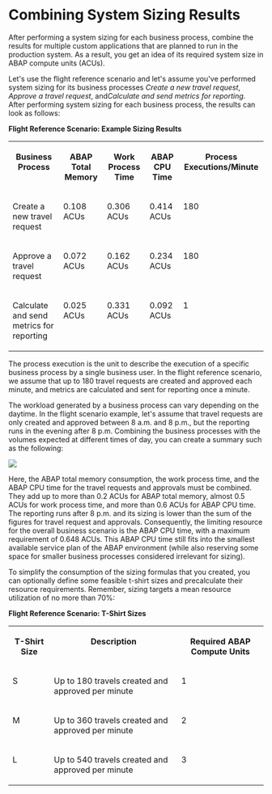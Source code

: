 <!-- loioc9565cba5f5948d998f404a2b9ea1038 -->

# Combining System Sizing Results

After performing a system sizing for each business process, combine the results for multiple custom applications that are planned to run in the production system. As a result, you get an idea of its required system size in ABAP compute units \(ACUs\).

Let's use the flight reference scenario and let's assume you've performed system sizing for its business processes *Create a new travel request*, *Approve a travel request*, and*Calculate and send metrics for reporting*. After performing system sizing for each business process, the results can look as follows:

**Flight Reference Scenario: Example Sizing Results**


<table>
<tr>
<th valign="top">

Business Process

</th>
<th valign="top">

ABAP Total Memory

</th>
<th valign="top">

Work Process Time

</th>
<th valign="top">

ABAP CPU Time

</th>
<th valign="top">

Process Executions/Minute

</th>
</tr>
<tr>
<td valign="top">

Create a new travel request

</td>
<td valign="top">

0.108 ACUs

</td>
<td valign="top">

0.306 ACUs

</td>
<td valign="top">

0.414 ACUs

</td>
<td valign="top">

180

</td>
</tr>
<tr>
<td valign="top">

Approve a travel request

</td>
<td valign="top">

0.072 ACUs

</td>
<td valign="top">

0.162 ACUs

</td>
<td valign="top">

0.234 ACUs

</td>
<td valign="top">

180

</td>
</tr>
<tr>
<td valign="top">

Calculate and send metrics for reporting

</td>
<td valign="top">

0.025 ACUs

</td>
<td valign="top">

0.331 ACUs

</td>
<td valign="top">

0.092 ACUs

</td>
<td valign="top">

1

</td>
</tr>
</table>

The process execution is the unit to describe the execution of a specific business process by a single business user. In the flight reference scenario, we assume that up to 180 travel requests are created and approved each minute, and metrics are calculated and sent for reporting once a minute.

The workload generated by a business process can vary depending on the daytime. In the flight scenario example, let's assume that travel requests are only created and approved between 8 a.m. and 8 p.m., but the reporting runs in the evening after 8 p.m. Combining the business processes with the volumes expected at different times of day, you can create a summary such as the following:

![](images/Sizing_Example_Charts_227f622.png)

Here, the ABAP total memory consumption, the work process time, and the ABAP CPU time for the travel requests and approvals must be combined. They add up to more than 0.2 ACUs for ABAP total memory, almost 0.5 ACUs for work process time, and more than 0.6 ACUs for ABAP CPU time. The reporting runs after 8 p.m. and its sizing is lower than the sum of the figures for travel request and approvals. Consequently, the limiting resource for the overall business scenario is the ABAP CPU time, with a maximum requirement of 0.648 ACUs. This ABAP CPU time still fits into the smallest available service plan of the ABAP environment \(while also reserving some space for smaller business processes considered irrelevant for sizing\).

To simplify the consumption of the sizing formulas that you created, you can optionally define some feasible t-shirt sizes and precalculate their resource requirements. Remember, sizing targets a mean resource utilization of no more than 70%:

**Flight Reference Scenario: T-Shirt Sizes**


<table>
<tr>
<th valign="top">

T-Shirt Size

</th>
<th valign="top">

Description

</th>
<th valign="top">

Required ABAP Compute Units

</th>
</tr>
<tr>
<td valign="top">

S

</td>
<td valign="top">

Up to 180 travels created and approved per minute

</td>
<td valign="top">

1

</td>
</tr>
<tr>
<td valign="top">

M

</td>
<td valign="top">

Up to 360 travels created and approved per minute

</td>
<td valign="top">

2

</td>
</tr>
<tr>
<td valign="top">

L

</td>
<td valign="top">

Up to 540 travels created and approved per minute

</td>
<td valign="top">

3

</td>
</tr>
</table>

